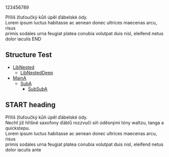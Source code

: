 123456789  


Příliš žluťoučký kůň úpěl ďábelské ódy.  
Lorem ipsum luctus habitasse ac aenean donec ultrices maecenas arcu, risus  
primis sodales urna feugiat platea conubia volutpat duis nisl, eleifend netus dolor iaculis END  


## Structure Test  
* [LibNested](TestFolders/Lib/LibNested)  
  * [LibNestedDeep](TestFolders/Lib/LibNested/Lib/LibNestedDeep)  
* [MainA](TestFolders/MainA)  
  * [SubA](TestFolders/MainA/SubA)  
    * [SubSubA](TestFolders/MainA/SubA/SubSubA)  

## START heading  

Příliš žluťoučký kůň úpěl ďábelské ódy.  
Nechť již hříšné saxofony ďáblů rozzvučí síň úděsnými tóny waltzu, tanga a quickstepu.  
Lorem ipsum luctus habitasse ac aenean donec ultrices maecenas arcu, risus  
primis sodales urna feugiat platea conubia volutpat duis nisl, eleifend netus dolor iaculis ante  